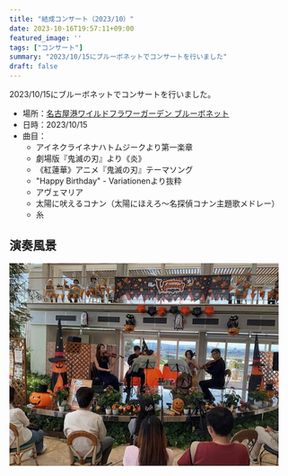 ```yaml
---
title: "結成コンサート（2023/10）"
date: 2023-10-16T19:57:11+09:00
featured_image: ''
tags: ["コンサート"]
summary: "2023/10/15にブルーボネットでコンサートを行いました"
draft: false
---
```


2023/10/15にブルーボネットでコンサートを行いました。

* 場所：[名古屋港ワイルドフラワーガーデン ブルーボネット](https://www.wfg-bluebonnet.com/)
* 日時：2023/10/15
* 曲目：
  * アイネクライネナハトムジークより第一楽章
  * 劇場版『鬼滅の刃』より《炎》
  * 《紅蓮華》アニメ『鬼滅の刃』テーマソング
  * "Happy Birthday" - Variationenより抜粋
  * アヴェマリア
  * 太陽に吠えるコナン（太陽にほえろ〜名探偵コナン主題歌メドレー）
  * 糸

## 演奏風景

![演奏風景1](images/photo1.jpeg) 

